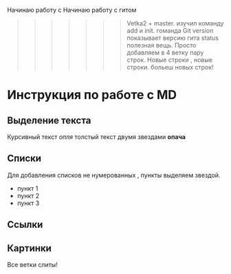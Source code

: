 Начинаю работу с 
Начинаю работу с гитом
>>>>>>> Vetka2 + master.
изучил команду add и init.
гоманда Git version показывает версию гита 
status полезная вещь.
Просто добавляем в 4 ветку пару строк.
Новые строки , новые строки.
больеш новых строк!
# Инструкция по работе с MD
## Выделение текста
Курсивный текст *опля* 
толстый текст двумя звездами **опача**
## Списки
Для добавления списков не нумерованных , пункты выделяем звездой.
* пункт 1
* пункт 2
* пункт 3

## Ссылки
## Картинки
Все ветки слиты!
